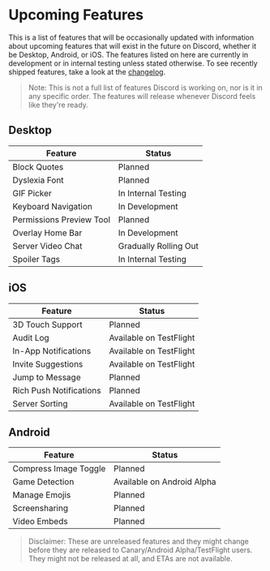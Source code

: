 <!-- TITLE: Upcoming Features -->
<!-- SUBTITLE: A quick summary of Upcoming Features -->

# Upcoming Features
This is a list of features that will be occasionally updated with information about upcoming features that will exist in the future on Discord, whether it be Desktop, Android, or iOS. The features listed on here are currently in development or in internal testing unless stated otherwise. To see recently shipped features, take a look at the [changelog](/changelog).

> Note: This is not a full list of features Discord is working on, nor is it in any specific order. The features will release whenever Discord feels like they're ready.

## Desktop

| Feature |	Status |
|---------|---------|
| Block Quotes | Planned |
| Dyslexia Font | Planned |
| GIF Picker | In Internal Testing |
| Keyboard Navigation | In Development |
| Permissions Preview Tool | Planned |
| Overlay Home Bar | In Development |
| Server Video Chat | Gradually Rolling Out |
| Spoiler Tags | In Internal Testing |

## iOS
| Feature | Status	|
|---------|---------|
| 3D Touch Support | Planned |
| Audit Log | Available on TestFlight |
| In-App Notifications | Available on TestFlight |
| Invite Suggestions | Available on TestFlight |
| Jump to Message | Planned |
| Rich Push Notifications | Planned |
| Server Sorting | Available on TestFlight |

## Android
| Feature | Status |
|---------|--------|
| Compress Image Toggle | Planned |
| Game Detection | Available on Android Alpha |
| Manage Emojis | Planned |
| Screensharing | Planned |
| Video Embeds | Planned |

> Disclaimer: These are unreleased features and they might change before they are released to Canary/Android Alpha/TestFlight users. They might not be released at all, and ETAs are not available.
